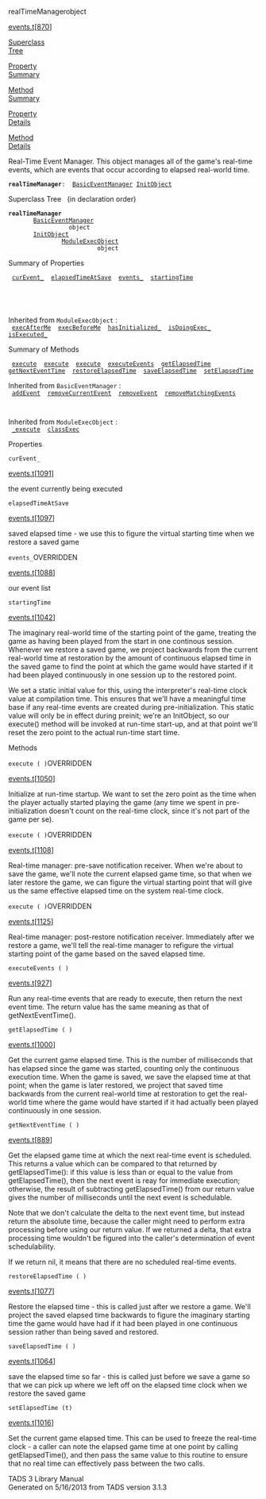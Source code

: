 ---
---
<span class="title">realTimeManager</span><span class="type">object</span>

[events.t](../file/events.t.html)\[[870](../source/events.t.html#870)\]

[Superclass  
Tree](#_SuperClassTree_)

[Property  
Summary](#_PropSummary_)

[Method  
Summary](#_MethodSummary_)

[Property  
Details](#_Properties_)

[Method  
Details](#_Methods_)

<div class="fdesc">

Real-Time Event Manager. This object manages all of the game's real-time
events, which are events that occur according to elapsed real-world
time.

**`realTimeManager`**` :   `[`BasicEventManager`](../object/BasicEventManager.html)`   `[`InitObject`](../object/InitObject.html)

</div>

<span id="_SuperClassTree_"></span>

<div class="mjhd">

<span class="hdln">Superclass Tree</span>   (in declaration order)

</div>

**`realTimeManager`**  
`         `[`BasicEventManager`](../object/BasicEventManager.html)  
`                 object`  
`         `[`InitObject`](../object/InitObject.html)  
`                 `[`ModuleExecObject`](../object/ModuleExecObject.html)  
`                         object`  
<span id="_PropSummary_"></span>

<div class="mjhd">

<span class="hdln">Summary of Properties</span>  

</div>

` `[`curEvent_`](#curEvent_)`  `[`elapsedTimeAtSave`](#elapsedTimeAtSave)`  `[`events_`](#events_)`  `[`startingTime`](#startingTime)`  `

` `

` `

Inherited from `ModuleExecObject` :  
` `[`execAfterMe`](../object/ModuleExecObject.html#execAfterMe)`  `[`execBeforeMe`](../object/ModuleExecObject.html#execBeforeMe)`  `[`hasInitialized_`](../object/ModuleExecObject.html#hasInitialized_)`  `[`isDoingExec_`](../object/ModuleExecObject.html#isDoingExec_)`  `[`isExecuted_`](../object/ModuleExecObject.html#isExecuted_)`  `

<span id="_MethodSummary_"></span>

<div class="mjhd">

<span class="hdln">Summary of Methods</span>  

</div>

` `[`execute`](#execute)`  `[`execute`](#execute)`  `[`execute`](#execute)`  `[`executeEvents`](#executeEvents)`  `[`getElapsedTime`](#getElapsedTime)`  `[`getNextEventTime`](#getNextEventTime)`  `[`restoreElapsedTime`](#restoreElapsedTime)`  `[`saveElapsedTime`](#saveElapsedTime)`  `[`setElapsedTime`](#setElapsedTime)`  `

Inherited from `BasicEventManager` :  
` `[`addEvent`](../object/BasicEventManager.html#addEvent)`  `[`removeCurrentEvent`](../object/BasicEventManager.html#removeCurrentEvent)`  `[`removeEvent`](../object/BasicEventManager.html#removeEvent)`  `[`removeMatchingEvents`](../object/BasicEventManager.html#removeMatchingEvents)`  `

` `

Inherited from `ModuleExecObject` :  
` `[`_execute`](../object/ModuleExecObject.html#_execute)`  `[`classExec`](../object/ModuleExecObject.html#classExec)`  `

<span id="_Properties_"></span>

<div class="mjhd">

<span class="hdln">Properties</span>  

</div>

<span id="curEvent_"></span>

`curEvent_`

[events.t](../file/events.t.html)\[[1091](../source/events.t.html#1091)\]

<div class="desc">

the event currently being executed

</div>

<span id="elapsedTimeAtSave"></span>

`elapsedTimeAtSave`

[events.t](../file/events.t.html)\[[1097](../source/events.t.html#1097)\]

<div class="desc">

saved elapsed time - we use this to figure the virtual starting time
when we restore a saved game

</div>

<span id="events_"></span>

`events_`<span class="rem">OVERRIDDEN</span>

[events.t](../file/events.t.html)\[[1088](../source/events.t.html#1088)\]

<div class="desc">

our event list

</div>

<span id="startingTime"></span>

`startingTime`

[events.t](../file/events.t.html)\[[1042](../source/events.t.html#1042)\]

<div class="desc">

The imaginary real-world time of the starting point of the game,
treating the game as having been played from the start in one continous
session. Whenever we restore a saved game, we project backwards from the
current real-world time at restoration by the amount of continuous
elapsed time in the saved game to find the point at which the game would
have started if it had been played continuously in one session up to the
restored point.

We set a static initial value for this, using the interpreter's
real-time clock value at compilation time. This ensures that we'll have
a meaningful time base if any real-time events are created during
pre-initialization. This static value will only be in effect during
preinit; we're an InitObject, so our execute() method will be invoked at
run-time start-up, and at that point we'll reset the zero point to the
actual run-time start time.

</div>

<span id="_Methods_"></span>

<div class="mjhd">

<span class="hdln">Methods</span>  

</div>

<span id="execute"></span>

`execute ( )`<span class="rem">OVERRIDDEN</span>

[events.t](../file/events.t.html)\[[1050](../source/events.t.html#1050)\]

<div class="desc">

Initialize at run-time startup. We want to set the zero point as the
time when the player actually started playing the game (any time we
spent in pre-initialization doesn't count on the real-time clock, since
it's not part of the game per se).

</div>

<span id="execute"></span>

`execute ( )`<span class="rem">OVERRIDDEN</span>

[events.t](../file/events.t.html)\[[1108](../source/events.t.html#1108)\]

<div class="desc">

Real-time manager: pre-save notification receiver. When we're about to
save the game, we'll note the current elapsed game time, so that when we
later restore the game, we can figure the virtual starting point that
will give us the same effective elapsed time on the system real-time
clock.

</div>

<span id="execute"></span>

`execute ( )`<span class="rem">OVERRIDDEN</span>

[events.t](../file/events.t.html)\[[1125](../source/events.t.html#1125)\]

<div class="desc">

Real-time manager: post-restore notification receiver. Immediately after
we restore a game, we'll tell the real-time manager to refigure the
virtual starting point of the game based on the saved elapsed time.

</div>

<span id="executeEvents"></span>

`executeEvents ( )`

[events.t](../file/events.t.html)\[[927](../source/events.t.html#927)\]

<div class="desc">

Run any real-time events that are ready to execute, then return the next
event time. The return value has the same meaning as that of
getNextEventTime().

</div>

<span id="getElapsedTime"></span>

`getElapsedTime ( )`

[events.t](../file/events.t.html)\[[1000](../source/events.t.html#1000)\]

<div class="desc">

Get the current game elapsed time. This is the number of milliseconds
that has elapsed since the game was started, counting only the
continuous execution time. When the game is saved, we save the elapsed
time at that point; when the game is later restored, we project that
saved time backwards from the current real-world time at restoration to
get the real-world time where the game would have started if it had
actually been played continuously in one session.

</div>

<span id="getNextEventTime"></span>

`getNextEventTime ( )`

[events.t](../file/events.t.html)\[[889](../source/events.t.html#889)\]

<div class="desc">

Get the elapsed game time at which the next real-time event is
scheduled. This returns a value which can be compared to that returned
by getElapsedTime(): if this value is less than or equal to the value
from getElapsedTime(), then the next event is reay for immediate
execution; otherwise, the result of subtracting getElapsedTime() from
our return value gives the number of milliseconds until the next event
is schedulable.

Note that we don't calculate the delta to the next event time, but
instead return the absolute time, because the caller might need to
perform extra processing before using our return value. If we returned a
delta, that extra processing time wouldn't be figured into the caller's
determination of event schedulability.

If we return nil, it means that there are no scheduled real-time events.

</div>

<span id="restoreElapsedTime"></span>

`restoreElapsedTime ( )`

[events.t](../file/events.t.html)\[[1077](../source/events.t.html#1077)\]

<div class="desc">

Restore the elapsed time - this is called just after we restore a game.
We'll project the saved elapsed time backwards to figure the imaginary
starting time the game would have had if it had been played in one
continuous session rather than being saved and restored.

</div>

<span id="saveElapsedTime"></span>

`saveElapsedTime ( )`

[events.t](../file/events.t.html)\[[1064](../source/events.t.html#1064)\]

<div class="desc">

save the elapsed time so far - this is called just before we save a game
so that we can pick up where we left off on the elapsed time clock when
we restore the saved game

</div>

<span id="setElapsedTime"></span>

`setElapsedTime (t)`

[events.t](../file/events.t.html)\[[1016](../source/events.t.html#1016)\]

<div class="desc">

Set the current game elapsed time. This can be used to freeze the
real-time clock - a caller can note the elapsed game time at one point
by calling getElapsedTime(), and then pass the same value to this
routine to ensure that no real time can effectively pass between the two
calls.

</div>

<div class="ftr">

TADS 3 Library Manual  
Generated on 5/16/2013 from TADS version 3.1.3

</div>
